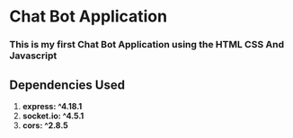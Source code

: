 # **Chat Bot Application**
### This is my first Chat Bot Application using the HTML CSS And Javascript
## **Dependencies Used**
1. **express: ^4.18.1**
2. **socket.io: ^4.5.1**
3. **cors: ^2.8.5**

##